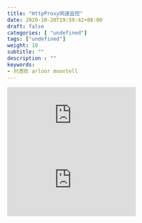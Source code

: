 ```yaml
---
title: "HttpProxy网速监控"
date: 2020-10-20T19:59:42+08:00
draft: false
categories: [ "undefined"]
tags: ["undefined"]
weight: 10
subtitle: ""
description : ""
keywords:
- 刘港欢 arloor moontell
---
```


<div class="iframe-container">
    <iframe src="https://sg.gcall.me/net" frameborder="0" allow="accelerometer; autoplay; encrypted-media; gyroscope; picture-in-picture" allowfullscreen></iframe>
</div>
<div class="iframe-container">
    <iframe src="https://hk.gcall.me/net" frameborder="0" allow="accelerometer; autoplay; encrypted-media; gyroscope; picture-in-picture" allowfullscreen></iframe>
</div>

